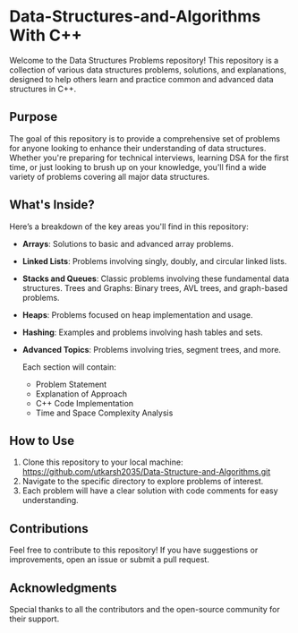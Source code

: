 ﻿# Data-Structures-and-Algorithms With C++
Welcome to the Data Structures Problems repository! This repository is a collection of various data structures problems, solutions, and explanations, designed to help others learn and practice common and advanced data structures in C++.

## Purpose
The goal of this repository is to provide a comprehensive set of problems for anyone looking to enhance their understanding of data structures. Whether you're preparing for technical interviews, learning DSA for the first time, or just looking to brush up on your knowledge, you'll find a wide variety of problems covering all major data structures.

## What's Inside?
Here’s a breakdown of the key areas you'll find in this repository:

* **Arrays**: Solutions to basic and advanced array problems.
* **Linked Lists**: Problems involving singly, doubly, and circular linked lists.
* **Stacks and Queues**: Classic problems involving these fundamental data structures.
Trees and Graphs: Binary trees, AVL trees, and graph-based problems.
* **Heaps**: Problems focused on heap implementation and usage.
* **Hashing**: Examples and problems involving hash tables and sets.
* **Advanced Topics**: Problems involving tries, segment trees, and more.

  Each section will contain:

  * Problem Statement
  * Explanation of Approach
  * C++ Code Implementation
  * Time and Space Complexity Analysis
    
## How to Use
1. Clone this repository to your local machine: https://github.com/utkarsh2035/Data-Structure-and-Algorithms.git
2. Navigate to the specific directory to explore problems of interest.
3. Each problem will have a clear solution with code comments for easy understanding.

## Contributions
Feel free to contribute to this repository! If you have suggestions or improvements, open an issue or submit a pull request.

## Acknowledgments
Special thanks to all the contributors and the open-source community for their support.

